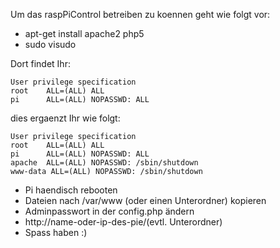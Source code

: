 Um das raspPiControl betreiben zu koennen geht wie folgt vor:


- apt-get install apache2 php5
- sudo visudo

Dort findet Ihr:
```
User privilege specification
root    ALL=(ALL) ALL
pi      ALL=(ALL) NOPASSWD: ALL
```
dies ergaenzt Ihr wie folgt:
```
User privilege specification
root    ALL=(ALL) ALL
pi      ALL=(ALL) NOPASSWD: ALL
apache  ALL=(ALL) NOPASSWD: /sbin/shutdown
www-data ALL=(ALL) NOPASSWD: /sbin/shutdown
```

- Pi haendisch rebooten
- Dateien nach /var/www (oder einen Unterordner) kopieren
- Adminpasswort in der config.php ändern
- http://name-oder-ip-des-pie/(evtl. Unterordner)
- Spass haben :)
